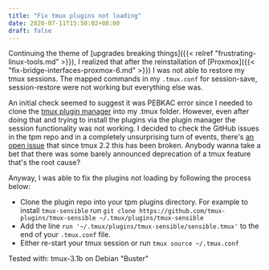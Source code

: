 ```yaml
---
title: "Fix tmux plugins not loading"
date: 2020-07-11T15:50:02+08:00
draft: false
---
```


Continuing the theme of [upgrades breaking things]({{< relref "frustrating-linux-tools.md" >}}), I realized that after the reinstallation of [Proxmox]({{< "fix-bridge-interfaces-proxmox-6.md" >}}) I was not able to restore my tmux sessions. The mapped commands in my `.tmux.conf` for session-save, session-restore were not working but everything else was.

An initial check seemed to suggest it was PEBKAC error since I needed to clone the [tmux plugin manager](https://github.com/tmux-plugins/tpm) into my .tmux folder. However, even after doing that and trying to install the plugins via the plugin manager the session functionality was not working. I decided to check the GitHub issues in the tpm repo and in a completely unsurprising turn of events, there's [an open issue](https://github.com/tmux-plugins/tpm/issues/97) that since tmux 2.2 this has been broken. Anybody wanna take a bet that there was some barely announced deprecation of a tmux feature that's the root cause?

Anyway, I was able to fix the plugins not loading by following the process below:
* Clone the plugin repo into your tpm plugins directory. For example to install `tmux-sensible` run `git clone https://github.com/tmux-plugins/tmux-sensible ~/.tmux/plugins/tmux-sensible`
* Add the line `run '~/.tmux/plugins/tmux-sensible/sensible.tmux'` to the end of your `.tmux.conf` file.
* Either re-start your tmux session or run `tmux source ~/.tmux.conf`

Tested with: tmux-3.1b on Debian "Buster"
